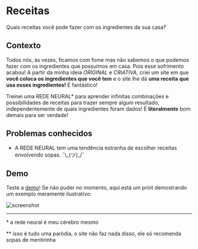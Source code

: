 # Receitas
Quais receitas você pode fazer com os ingredientes da sua casa?

## Contexto

Todos nós, às vezes, ficamos com fome mas não sabemos o que podemos fazer com os ingredientes que possuímos em casa.
Pois esse sofrimento acabou! A partir da minha ideia *ORIGINAL* e *CRIATIVA*, criei um site em que **você coloca os
ingredientes que você tem** e o site lhe dá **uma receita que usa esses ingredientes!** É fantástico!

Treinei uma REDE NEURAL* para aprender infinitas combinações e possibilidades de receitas para trazer sempre algum
resultado, independentemente de quais ingredientes foram dados! É **literalmente** bom demais para ser verdade!

## Problemas conhecidos

- A REDE NEURAL tem uma tendência estranha de escolher receitas envolvendo sopas. ¯\\\_(ツ)\_/¯

## Demo

Teste a [demo](https://matheusavellar.github.io/receitas/index.html)! Se não puder no momento, aqui está um print demostrando um exemplo meramente ilustrativo:

![screenshot](https://i.imgur.com/Y7XhKu0.png)

---

\* a rede neural é meu cérebro mesmo

\*\* isso é tudo uma paródia, o site não faz nada disso, ele só recomenda sopas de mentirinha
